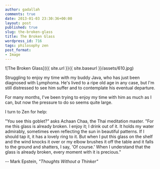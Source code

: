 ```yaml
---
author: gadallah
comments: true
date: 2013-01-03 23:30:36+00:00
layout: post
published: true
slug: the-broken-glass
title: The Broken Glass
wordpress_id: 716
tags: philosophy zen
post_format:
- Image
---
```


![The Broken Glass]({{ site.url }}{{ site.baseurl }}/assets/610.jpg)

Struggling to enjoy my time with my buddy Java, who has just been diagnosed with Lymphoma. He's lived to a ripe old age in any case, but I'm still distressed to see him suffer and to contemplate his eventual departure.

For many months, I've been trying to enjoy my time with him as much as I can, but now the pressure to do so seems quite large.

I turn to Zen for help:

"You see this goblet?" asks Achaan Chaa, the Thai meditation master. "For me this glass is already broken. I enjoy it; I drink out of it. It holds my water admirably, sometimes even reflecting the sun in beautiful patterns. If I should tap it, it has a lovely ring to it. But when I put this glass on the shelf and the wind knocks it over or my elbow brushes it off the table and it falls to the ground and shatters, I say, 'Of course.' When I understand that the glass is already broken, every moment with it is precious."

-- Mark Epstein,
_"Thoughts Without a Thinker"_
